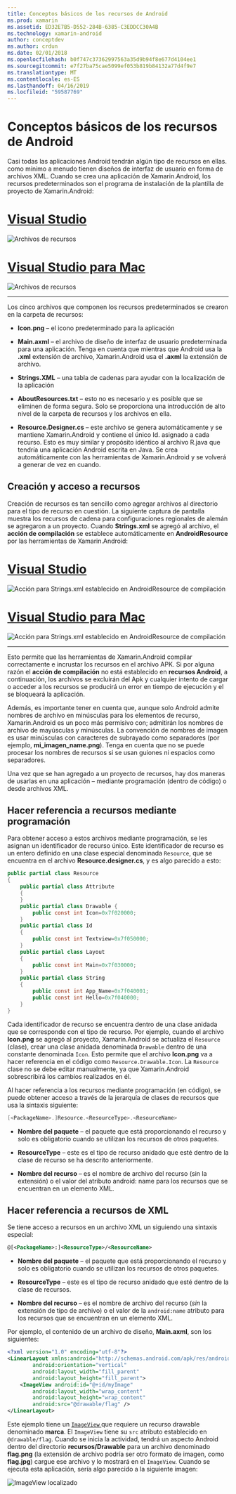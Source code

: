 ```yaml
---
title: Conceptos básicos de los recursos de Android
ms.prod: xamarin
ms.assetid: ED32E7B5-D552-284B-6385-C3EDDCC30A4B
ms.technology: xamarin-android
author: conceptdev
ms.author: crdun
ms.date: 02/01/2018
ms.openlocfilehash: b0f747c37362997563a35d9b94f8e677d4104ee1
ms.sourcegitcommit: e7f27ba75cae5099ef053b819b84132a77d4f9e7
ms.translationtype: MT
ms.contentlocale: es-ES
ms.lasthandoff: 04/16/2019
ms.locfileid: "59587769"
---
```

# <a name="android-resource-basics"></a>Conceptos básicos de los recursos de Android

Casi todas las aplicaciones Android tendrán algún tipo de recursos en ellas. como mínimo a menudo tienen diseños de interfaz de usuario en forma de archivos XML. Cuando se crea una aplicación de Xamarin.Android, los recursos predeterminados son el programa de instalación de la plantilla de proyecto de Xamarin.Android:

# <a name="visual-studiotabwindows"></a>[Visual Studio](#tab/windows)

![Archivos de recursos](android-resource-basics-images/01-resource-files-vs.png)
 
# <a name="visual-studio-for-mactabmacos"></a>[Visual Studio para Mac](#tab/macos)

![Archivos de recursos](android-resource-basics-images/01-resource-files-xs.png)
 
-----

Los cinco archivos que componen los recursos predeterminados se crearon en la carpeta de recursos:

-  **Icon.png** &ndash; el icono predeterminado para la aplicación

-  **Main.axml** &ndash; el archivo de diseño de interfaz de usuario predeterminada para una aplicación. Tenga en cuenta que mientras que Android usa la **.xml** extensión de archivo, Xamarin.Android usa el **.axml** la extensión de archivo.

-  **Strings.XML** &ndash; una tabla de cadenas para ayudar con la localización de la aplicación

-  **AboutResources.txt** &ndash; esto no es necesario y es posible que se eliminen de forma segura. Solo se proporciona una introducción de alto nivel de la carpeta de recursos y los archivos en ella.

-  **Resource.Designer.cs** &ndash; este archivo se genera automáticamente y se mantiene Xamarin.Android y contiene el único Id. asignado a cada recurso. Esto es muy similar y propósito idéntico al archivo R.java que tendría una aplicación Android escrita en Java. Se crea automáticamente con las herramientas de Xamarin.Android y se volverá a generar de vez en cuando.


## <a name="creating-and-accessing-resources"></a>Creación y acceso a recursos

Creación de recursos es tan sencillo como agregar archivos al directorio para el tipo de recurso en cuestión. La siguiente captura de pantalla muestra los recursos de cadena para configuraciones regionales de alemán se agregaron a un proyecto. Cuando **Strings.xml** se agregó al archivo, el **acción de compilación** se establece automáticamente en **AndroidResource** por las herramientas de Xamarin.Android:

# <a name="visual-studiotabwindows"></a>[Visual Studio](#tab/windows)

![Acción para Strings.xml establecido en AndroidResource de compilación](android-resource-basics-images/02-build-action-vs.png)
 
# <a name="visual-studio-for-mactabmacos"></a>[Visual Studio para Mac](#tab/macos)

![Acción para Strings.xml establecido en AndroidResource de compilación](android-resource-basics-images/02-build-action-xs.png)
 
-----
 

Esto permite que las herramientas de Xamarin.Android compilar correctamente e incrustar los recursos en el archivo APK. Si por alguna razón el **acción de compilación** no está establecido en **recursos Android**, a continuación, los archivos se excluirán del Apk y cualquier intento de cargar o acceder a los recursos se producirá un error en tiempo de ejecución y el se bloqueará la aplicación.

Además, es importante tener en cuenta que, aunque solo Android admite nombres de archivo en minúsculas para los elementos de recurso, Xamarin.Android es un poco más permisivo con; admitirán los nombres de archivo de mayúsculas y minúsculas. La convención de nombres de imagen es usar minúsculas con caracteres de subrayado como separadores (por ejemplo, **mi\_imagen\_name.png**). Tenga en cuenta que no se puede procesar los nombres de recursos si se usan guiones ni espacios como separadores.

Una vez que se han agregado a un proyecto de recursos, hay dos maneras de usarlas en una aplicación &ndash; mediante programación (dentro de código) o desde archivos XML.


## <a name="referencing-resources-programmatically"></a>Hacer referencia a recursos mediante programación

Para obtener acceso a estos archivos mediante programación, se les asignan un identificador de recurso único. Este identificador de recurso es un entero definido en una clase especial denominada `Resource`, que se encuentra en el archivo **Resource.designer.cs**, y es algo parecido a esto:

```csharp
public partial class Resource
{
    public partial class Attribute
    {
    }
    public partial class Drawable {
        public const int Icon=0x7f020000;
    }
    public partial class Id
    {
        public const int Textview=0x7f050000;
    }
    public partial class Layout
    {
        public const int Main=0x7f030000;
    }
    public partial class String
    {
        public const int App_Name=0x7f040001;
        public const int Hello=0x7f040000;
    }
}
```

Cada identificador de recurso se encuentra dentro de una clase anidada que se corresponde con el tipo de recurso. Por ejemplo, cuando el archivo **Icon.png** se agregó al proyecto, Xamarin.Android se actualiza el `Resource` (clase), crear una clase anidada denominada `Drawable` dentro de una constante denominada `Icon`.
Esto permite que el archivo **Icon.png** va a hacer referencia en el código como `Resource.Drawable.Icon`. La `Resource` clase no se debe editar manualmente, ya que Xamarin.Android sobrescribirá los cambios realizados en él.

Al hacer referencia a los recursos mediante programación (en código), se puede obtener acceso a través de la jerarquía de clases de recursos que usa la sintaxis siguiente:

```csharp
[<PackageName>.]Resource.<ResourceType>.<ResourceName>
```

-  **Nombre del paquete** &ndash; el paquete que está proporcionando el recurso y solo es obligatorio cuando se utilizan los recursos de otros paquetes.

-  **ResourceType** &ndash; este es el tipo de recurso anidado que esté dentro de la clase de recurso se ha descrito anteriormente.

-  **Nombre del recurso** &ndash; es el nombre de archivo del recurso (sin la extensión) o el valor del atributo android: name para los recursos que se encuentran en un elemento XML.


## <a name="referencing-resources-from-xml"></a>Hacer referencia a recursos de XML

Se tiene acceso a recursos en un archivo XML un siguiendo una sintaxis especial:

```xml
@[<PackageName>:]<ResourceType>/<ResourceName>
```

-  **Nombre del paquete** &ndash; el paquete que está proporcionando el recurso y solo es obligatorio cuando se utilizan los recursos de otros paquetes.

-  **ResourceType** &ndash; este es el tipo de recurso anidado que esté dentro de la clase de recursos.

-  **Nombre del recurso** &ndash; es el nombre de archivo del recurso (*sin* la extensión de tipo de archivo) o el valor de la `android:name` atributo para los recursos que se encuentran en un elemento XML.

Por ejemplo, el contenido de un archivo de diseño, **Main.axml**, son los siguientes:

```xml
<?xml version="1.0" encoding="utf-8"?>
<LinearLayout xmlns:android="http://schemas.android.com/apk/res/android"
        android:orientation="vertical"
        android:layout_width="fill_parent"
        android:layout_height="fill_parent">
    <ImageView android:id="@+id/myImage"
        android:layout_width="wrap_content"
        android:layout_height="wrap_content"
        android:src="@drawable/flag" />
</LinearLayout>
```

Este ejemplo tiene un [ `ImageView` ](https://github.com/xamarin/recipes/tree/master/Recipes/android/controls/imageview) que requiere un recurso drawable denominado **marca**. El `ImageView` tiene su `src` atributo establecido en `@drawable/flag`. Cuando se inicia la actividad, tendrá un aspecto Android dentro del directorio **recursos/Drawable** para un archivo denominado **flag.png** (la extensión de archivo podría ser otro formato de imagen, como **flag.jpg**) cargue ese archivo y lo mostrará en el `ImageView`.
Cuando se ejecuta esta aplicación, sería algo parecido a la siguiente imagen:

![ImageView localizado](android-resource-basics-images/03-localized-screenshot.png)
